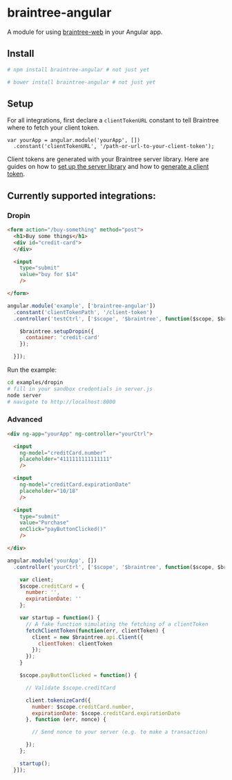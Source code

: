braintree-angular
=================

A module for using [braintree-web](https://github.com/braintree/braintree-web) in your Angular app.

## Install

```bash
# npm install braintree-angular # not just yet
```

```bash
# bower install braintree-angular # not just yet
```

## Setup

For all integrations, first declare a `clientTokenURL` constant to tell Braintree where to fetch your client token.

```
var yourApp = angular.module('yourApp', [])
  .constant('clientTokenURL', '/path-or-url-to-your-client-token');
```

Client tokens are generated with your Braintree server library. Here are guides on how to [set up the server library](https://developers.braintreepayments.com/sdk/server/setup) and how to [generate a client token](https://developers.braintreepayments.com/sdk/overview/generate-client-token).

## Currently supported integrations:

### Dropin

```html
<form action="/buy-something" method="post">
  <h1>Buy some things</h1>
  <div id="credit-card">
  </div>

  <input
    type="submit"
    value="buy for $14"
    />

</form>
```

```javascript
angular.module('example', ['braintree-angular'])
  .constant('clientTokenPath', '/client-token')
  .controller('testCtrl', ['$scope', '$braintree', function($scope, $braintree) {

    $braintree.setupDropin({
      container: 'credit-card'
    });

  }]);
```

Run the example:

```bash
cd examples/dropin
# fill in your sandbox credentials in server.js
node server
# navigate to http://localhost:8000
```

### Advanced

```html
<div ng-app="yourApp" ng-controller="yourCtrl">

  <input
    ng-model="creditCard.number"
    placeholder="4111111111111111"
    />

  <input
    ng-model="creditCard.expirationDate"
    placeholder="10/18"
    />

  <input
    type="submit"
    value="Purchase"
    onClick="payButtonClicked()"
    />

</div>
```

```javascript
angular.module('yourApp', [])
  .controller('yourCtrl', ['$scope', '$braintree', function($scope, $braintree) {

    var client;
    $scope.creditCard = {
      number: '',
      expirationDate: ''
    };

    var startup = function() {
      // A fake function simulating the fetching of a clientToken
      fetchClientToken(function(err, clientToken) {
        client = new $braintree.api.Client({
          clientToken: clientToken
        });
      });
    }

    $scope.payButtonClicked = function() {

      // Validate $scope.creditCard

      client.tokenizeCard({
        number: $scope.creditCard.number,
        expirationDate: $scope.creditCard.expirationDate
      }, function (err, nonce) {

        // Send nonce to your server (e.g. to make a transaction)

      });
    };

    startup();
  }]);
```
